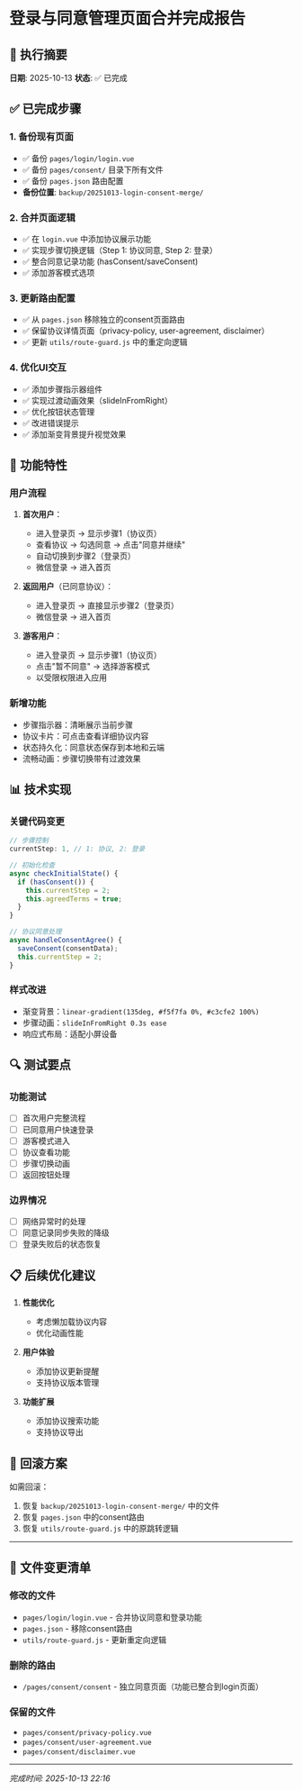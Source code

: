 # 登录与同意管理页面合并完成报告

## 📝 执行摘要

**日期**: 2025-10-13
**状态**: ✅ 已完成

## ✅ 已完成步骤

### 1. 备份现有页面
- ✅ 备份 `pages/login/login.vue`
- ✅ 备份 `pages/consent/` 目录下所有文件
- ✅ 备份 `pages.json` 路由配置
- **备份位置**: `backup/20251013-login-consent-merge/`

### 2. 合并页面逻辑
- ✅ 在 `login.vue` 中添加协议展示功能
- ✅ 实现步骤切换逻辑（Step 1: 协议同意, Step 2: 登录）
- ✅ 整合同意记录功能 (hasConsent/saveConsent)
- ✅ 添加游客模式选项

### 3. 更新路由配置
- ✅ 从 `pages.json` 移除独立的consent页面路由
- ✅ 保留协议详情页面（privacy-policy, user-agreement, disclaimer）
- ✅ 更新 `utils/route-guard.js` 中的重定向逻辑

### 4. 优化UI交互
- ✅ 添加步骤指示器组件
- ✅ 实现过渡动画效果（slideInFromRight）
- ✅ 优化按钮状态管理
- ✅ 改进错误提示
- ✅ 添加渐变背景提升视觉效果

## 🎯 功能特性

### 用户流程
1. **首次用户**：
   - 进入登录页 → 显示步骤1（协议页）
   - 查看协议 → 勾选同意 → 点击"同意并继续"
   - 自动切换到步骤2（登录页）
   - 微信登录 → 进入首页

2. **返回用户**（已同意协议）：
   - 进入登录页 → 直接显示步骤2（登录页）
   - 微信登录 → 进入首页

3. **游客用户**：
   - 进入登录页 → 显示步骤1（协议页）
   - 点击"暂不同意" → 选择游客模式
   - 以受限权限进入应用

### 新增功能
- 步骤指示器：清晰展示当前步骤
- 协议卡片：可点击查看详细协议内容
- 状态持久化：同意状态保存到本地和云端
- 流畅动画：步骤切换带有过渡效果

## 📊 技术实现

### 关键代码变更
```javascript
// 步骤控制
currentStep: 1, // 1: 协议, 2: 登录

// 初始化检查
async checkInitialState() {
  if (hasConsent()) {
    this.currentStep = 2;
    this.agreedTerms = true;
  }
}

// 协议同意处理
async handleConsentAgree() {
  saveConsent(consentData);
  this.currentStep = 2;
}
```

### 样式改进
- 渐变背景：`linear-gradient(135deg, #f5f7fa 0%, #c3cfe2 100%)`
- 步骤动画：`slideInFromRight 0.3s ease`
- 响应式布局：适配小屏设备

## 🔍 测试要点

### 功能测试
- [ ] 首次用户完整流程
- [ ] 已同意用户快速登录
- [ ] 游客模式进入
- [ ] 协议查看功能
- [ ] 步骤切换动画
- [ ] 返回按钮处理

### 边界情况
- [ ] 网络异常时的处理
- [ ] 同意记录同步失败的降级
- [ ] 登录失败后的状态恢复

## 📋 后续优化建议

1. **性能优化**
   - 考虑懒加载协议内容
   - 优化动画性能

2. **用户体验**
   - 添加协议更新提醒
   - 支持协议版本管理

3. **功能扩展**
   - 添加协议搜索功能
   - 支持协议导出

## 🔄 回滚方案

如需回滚：
1. 恢复 `backup/20251013-login-consent-merge/` 中的文件
2. 恢复 `pages.json` 中的consent路由
3. 恢复 `utils/route-guard.js` 中的原跳转逻辑

---

## 📝 文件变更清单

### 修改的文件
- `pages/login/login.vue` - 合并协议同意和登录功能
- `pages.json` - 移除consent路由
- `utils/route-guard.js` - 更新重定向逻辑

### 删除的路由
- `/pages/consent/consent` - 独立同意页面（功能已整合到login页面）

### 保留的文件
- `pages/consent/privacy-policy.vue`
- `pages/consent/user-agreement.vue`
- `pages/consent/disclaimer.vue`

---

*完成时间: 2025-10-13 22:16*
